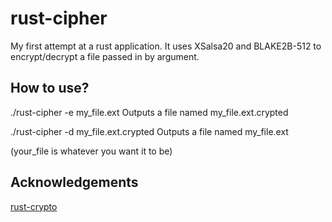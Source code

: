 # rust-cipher

My first attempt at a rust application.
It uses XSalsa20 and BLAKE2B-512 to encrypt/decrypt a file passed in by argument.

## How to use?

./rust-cipher -e my_file.ext
Outputs a file named my_file.ext.crypted

./rust-cipher -d my_file.ext.crypted
Outputs a file named my_file.ext

(your_file is whatever you want it to be)

## Acknowledgements
[rust-crypto](https://github.com/DaGenix/rust-crypto)
